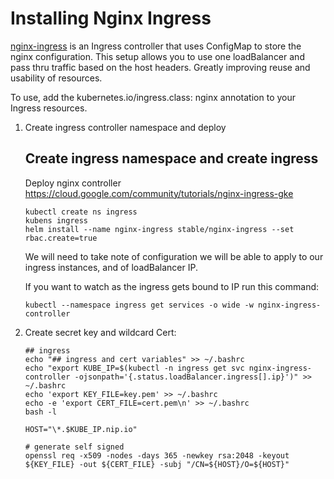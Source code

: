Installing Nginx Ingress
=====================

[nginx-ingress](https://github.com/kubernetes/ingress-nginx) is an Ingress controller that uses ConfigMap to store the nginx configuration. This setup allows you to use one loadBalancer and pass thru traffic based on the host headers. Greatly improving reuse and usability of resources.

To use, add the kubernetes.io/ingress.class: nginx annotation to your Ingress resources.

1. Create ingress controller namespace and deploy

    ## Create ingress namespace and create ingress
    Deploy nginx controller
    https://cloud.google.com/community/tutorials/nginx-ingress-gke

    ```console
    kubectl create ns ingress
    kubens ingress
    helm install --name nginx-ingress stable/nginx-ingress --set rbac.create=true
    ```

    We will need to take note of configuration we will be able to apply to our ingress instances, and of loadBalancer IP.

    If you want to watch as the ingress gets bound to IP run this command:
    ```console
    kubectl --namespace ingress get services -o wide -w nginx-ingress-controller
    ```

1. Create secret key and wildcard Cert:

    ```shell
    ## ingress
    echo "## ingress and cert variables" >> ~/.bashrc
    echo "export KUBE_IP=$(kubectl -n ingress get svc nginx-ingress-controller -ojsonpath='{.status.loadBalancer.ingress[].ip}')" >> ~/.bashrc
    echo 'export KEY_FILE=key.pem' >> ~/.bashrc
    echo -e 'export CERT_FILE=cert.pem\n' >> ~/.bashrc
    bash -l

    HOST="\*.$KUBE_IP.nip.io"

    # generate self signed
    openssl req -x509 -nodes -days 365 -newkey rsa:2048 -keyout ${KEY_FILE} -out ${CERT_FILE} -subj "/CN=${HOST}/O=${HOST}"
    ```
